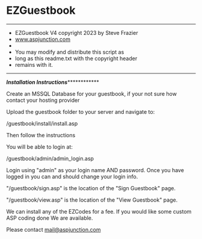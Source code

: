 # EZGuestbook

****************************************
* EZGuestbook V4 copyright 2023 by Steve Frazier
* www.aspjunction.com                              
*                                                   
* You may modify and distribute this script as      
* long as this readme.txt with the copyright header 
* remains with it.                                  
**************************************

*******************Installation Instructions*******************************

Create an MSSQL Database for your guestbook, if your not sure how contact your hosting provider

Upload the guestbook folder to your server and navigate to:

/guestbook/install/install.asp

Then follow the instructions

You will be able to login at:

/guestbook/admin/admin_login.asp

Login using "admin" as your login name AND password. 
Once you have logged in you can and should change your login info.

"/guestbook/sign.asp" is the location of the "Sign Guestbook" page.

"/guestbook/view.asp" is the location of the "View Guestbook" page.

We can install any of the EZCodes for a fee.
If you would like some custom ASP coding done We are available.

Please contact mail@aspjunction.com

